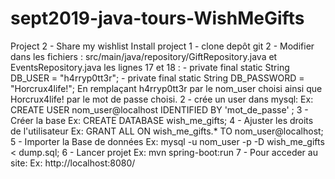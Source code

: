 # sept2019-java-tours-WishMeGifts
Project 2 - Share my wishlist
Install project
1 - clone depôt git
2 - Modifier dans les fichiers : src/main/java/repository/GiftRepository.java  et EventsRepository.java les lignes 17 et 18 :
    - private final static String DB_USER = "h4rryp0tt3r";
    - private final static String DB_PASSWORD = "Horcrux4life!";
En remplaçant h4rryp0tt3r par le nom_user choisi ainsi que Horcrux4life! par le mot de passe choisi.
2 - crée un user dans mysql:
Ex:
CREATE USER nom_user@localhost IDENTIFIED BY 'mot_de_passe' ;
3 - Créer la base 
Ex:
CREATE DATABASE wish_me_gifts;
4 - Ajuster les droits de l'utilisateur 
Ex: GRANT ALL ON wish_me_gifts.* TO nom_user@localhost;
5 - Importer la Base de données
Ex:
mysql -u nom_user -p -D wish_me_gifts < dump.sql;
6 - Lancer projet
Ex: 
mvn spring-boot:run
7 - Pour acceder au site:
Ex:
http://localhost:8080/ 

